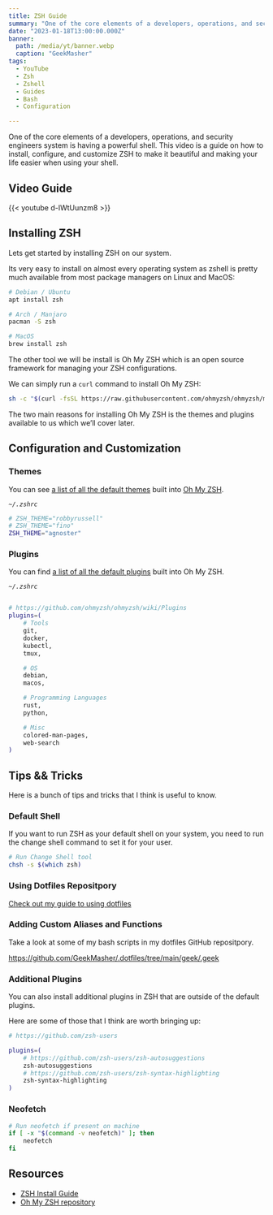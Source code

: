 ```yaml
---
title: ZSH Guide
summary: "One of the core elements of a developers, operations, and security engineers system is having a powerful shell"
date: "2023-01-18T13:00:00.000Z"
banner:
  path: /media/yt/banner.webp
  caption: "GeekMasher"
tags:
  - YouTube
  - Zsh
  - Zshell
  - Guides
  - Bash
  - Configuration

---
```


One of the core elements of a developers, operations, and security engineers system is having a powerful shell.
This video is a guide on how to install, configure, and customize ZSH to make it beautiful and making your life easier when using your shell.


## Video Guide

{{< youtube d-IWtUunzm8 >}}


## Installing ZSH

Lets get started by installing ZSH on our system.

Its very easy to install on almost every operating system as zshell is pretty much available from most package managers on Linux and MacOS:

```bash 
# Debian / Ubuntu
apt install zsh

# Arch / Manjaro
pacman -S zsh

# MacOS
brew install zsh
```

The other tool we will be install is Oh My ZSH which is an open source framework for managing your ZSH configurations.

We can simply run a `curl` command to install Oh My ZSH:

```bash 
sh -c "$(curl -fsSL https://raw.githubusercontent.com/ohmyzsh/ohmyzsh/master/tools/install.sh)"
```

The two main reasons for installing Oh My ZSH is the themes and plugins available to us which we’ll cover later.


## Configuration and Customization

### Themes

You can see [a list of all the default themes](https://github.com/ohmyzsh/ohmyzsh/wiki/themes) built into [Oh My ZSH](https://github.com/ohmyzsh/ohmyzsh).


*`~/.zshrc`*

```bash 
# ZSH_THEME="robbyrussell"
# ZSH_THEME="fino"
ZSH_THEME="agnoster"
```

### Plugins 

You can find [a list of all the default plugins](https://github.com/ohmyzsh/ohmyzsh/wiki/Plugins) built into Oh My ZSH.


*`~/.zshrc`*

```bash 

# https://github.com/ohmyzsh/ohmyzsh/wiki/Plugins
plugins=(
    # Tools 
	git,
    docker,
    kubectl,
    tmux,

	# OS
	debian,
    macos,

    # Programming Languages
	rust,
    python,

	# Misc
    colored-man-pages,
	web-search
)
```


## Tips && Tricks

Here is a bunch of tips and tricks that I think is useful to know.


### Default Shell

If you want to run ZSH as your default shell on your system, you need to run the change shell command to set it for your user.

```bash
# Run Change Shell tool
chsh -s $(which zsh)
```

### Using Dotfiles Repositpory

[Check out my guide to using dotfiles](https://geekmasher.dev/dotfiles-guide)


### Adding Custom Aliases and Functions

Take a look at some of my bash scripts in my dotfiles GitHub repositpory.

https://github.com/GeekMasher/.dotfiles/tree/main/geek/.geek


### Additional Plugins

You can also install additional plugins in ZSH that are outside of the default plugins.

Here are some of those that I think are worth bringing up:

```bash
# https://github.com/zsh-users

plugins=(
    # https://github.com/zsh-users/zsh-autosuggestions
    zsh-autosuggestions
    # https://github.com/zsh-users/zsh-syntax-highlighting
    zsh-syntax-highlighting
)
```


### Neofetch

```bash 
# Run neofetch if present on machine
if [ -x "$(command -v neofetch)" ]; then
    neofetch
fi
```

## Resources

- [ZSH Install Guide](https://github.com/ohmyzsh/ohmyzsh/wiki/Installing-ZSH)
- [Oh My ZSH repository](https://github.com/ohmyzsh/ohmyzsh/)


